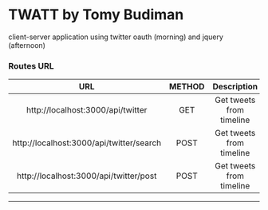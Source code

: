 # TWATT by Tomy Budiman
client-server application using twitter oauth (morning) and jquery (afternoon)

### Routes URL

| URL | METHOD | Description |
|:---:|:------:|:-----------:|
| http://localhost:3000/api/twitter | GET | Get tweets from timeline |
| http://localhost:3000/api/twitter/search | POST | Get tweets from timeline |
| http://localhost:3000/api/twitter/post | POST | Get tweets from timeline |

***
